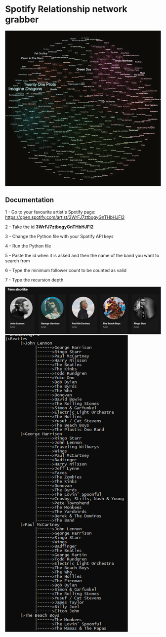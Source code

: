 # Spotify Relationship network grabber
![Ex](https://github.com/kayraucklnc/spotify_bot/blob/master/Media/ZkzziPn.jpg?raw=true)

## Documentation
1 - Go to your favourite artist's Spotify page:
https://open.spotify.com/artist/3WrFJ7ztbogyGnTHbHJFl2

2 - Take the id **3WrFJ7ztbogyGnTHbHJFl2**

3 - Change the Python file with your Spotify API keys

4 - Run the Python file

5 - Paste the id when it is asked and then the name of the band you want to search from

6 - Type the minimum follower count to be counted as valid

7 - Type the recursion depth

![Ex](https://github.com/kayraucklnc/spotify_bot/blob/master/Media/output2.png?raw=true)
![Ex](https://github.com/kayraucklnc/spotify_bot/blob/master/Media/output.png?raw=true)
